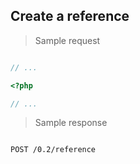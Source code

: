## Create a reference

> Sample request

```shell

```

```javascript
// ...
```

```php
<?php

// ...
```

> Sample response

```json

```

`POST /0.2/reference`
